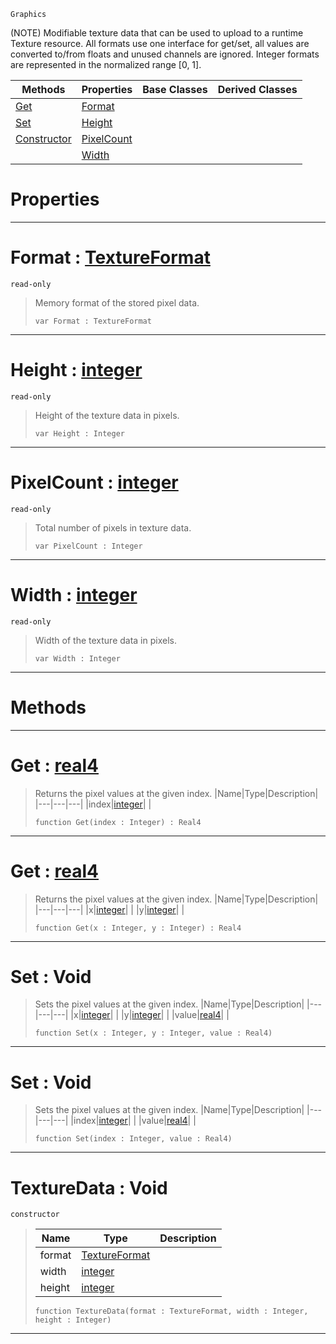  `Graphics`

(NOTE) Modifiable texture data that can be used to upload to a runtime Texture resource. All formats use one interface for get/set, all values are converted to/from floats and unused channels are ignored. Integer formats are represented in the normalized range [0, 1].

|Methods|Properties|Base Classes|Derived Classes|
|---|---|---|---|
|[ Get](https://github.com/ZilchEngine/ZilchDocs/blob/master/code_reference/class_reference/texturedata.markdown#get-zilch-engine-document)|[ Format](https://github.com/ZilchEngine/ZilchDocs/blob/master/code_reference/class_reference/texturedata.markdown#format-zilch-engine-docum)| | |
|[ Set](https://github.com/ZilchEngine/ZilchDocs/blob/master/code_reference/class_reference/texturedata.markdown#set-void)|[ Height](https://github.com/ZilchEngine/ZilchDocs/blob/master/code_reference/class_reference/texturedata.markdown#height-zilch-engine-docum)| | |
|[ Constructor](https://github.com/ZilchEngine/ZilchDocs/blob/master/code_reference/class_reference/texturedata.markdown#texturedata-void)|[ PixelCount](https://github.com/ZilchEngine/ZilchDocs/blob/master/code_reference/class_reference/texturedata.markdown#pixelcount-zilch-engine-d)| | |
| |[ Width](https://github.com/ZilchEngine/ZilchDocs/blob/master/code_reference/class_reference/texturedata.markdown#width-zilch-engine-docume)| | |


 #  Properties


---  
 #  Format : [TextureFormat](https://github.com/ZilchEngine/ZilchDocs/blob/master/code_reference/enum_reference.markdown#textureformat)

 `read-only`

> Memory format of the stored pixel data.
> ``` lang=cpp, name=Nada
> var Format : TextureFormat


---  
 #  Height : [integer](https://github.com/ZilchEngine/ZilchDocs/blob/master/code_reference/nada_base_types/integer.markdown)

 `read-only`

> Height of the texture data in pixels.
> ``` lang=cpp, name=Nada
> var Height : Integer


---  
 #  PixelCount : [integer](https://github.com/ZilchEngine/ZilchDocs/blob/master/code_reference/nada_base_types/integer.markdown)

 `read-only`

> Total number of pixels in texture data.
> ``` lang=cpp, name=Nada
> var PixelCount : Integer


---  
 #  Width : [integer](https://github.com/ZilchEngine/ZilchDocs/blob/master/code_reference/nada_base_types/integer.markdown)

 `read-only`

> Width of the texture data in pixels.
> ``` lang=cpp, name=Nada
> var Width : Integer


---  
 #  Methods


---  
 #  Get : [real4](https://github.com/ZilchEngine/ZilchDocs/blob/master/code_reference/nada_base_types/real4.markdown)

> Returns the pixel values at the given index.
> |Name|Type|Description|
> |---|---|---|
> |index|[integer](https://github.com/ZilchEngine/ZilchDocs/blob/master/code_reference/nada_base_types/integer.markdown)| |
> ``` lang=cpp, name=Nada
> function Get(index : Integer) : Real4
> ``` 


---  
 #  Get : [real4](https://github.com/ZilchEngine/ZilchDocs/blob/master/code_reference/nada_base_types/real4.markdown)

> Returns the pixel values at the given index.
> |Name|Type|Description|
> |---|---|---|
> |x|[integer](https://github.com/ZilchEngine/ZilchDocs/blob/master/code_reference/nada_base_types/integer.markdown)| |
> |y|[integer](https://github.com/ZilchEngine/ZilchDocs/blob/master/code_reference/nada_base_types/integer.markdown)| |
> ``` lang=cpp, name=Nada
> function Get(x : Integer, y : Integer) : Real4
> ``` 


---  
 #  Set : Void

> Sets the pixel values at the given index.
> |Name|Type|Description|
> |---|---|---|
> |x|[integer](https://github.com/ZilchEngine/ZilchDocs/blob/master/code_reference/nada_base_types/integer.markdown)| |
> |y|[integer](https://github.com/ZilchEngine/ZilchDocs/blob/master/code_reference/nada_base_types/integer.markdown)| |
> |value|[real4](https://github.com/ZilchEngine/ZilchDocs/blob/master/code_reference/nada_base_types/real4.markdown)| |
> ``` lang=cpp, name=Nada
> function Set(x : Integer, y : Integer, value : Real4)
> ``` 


---  
 #  Set : Void

> Sets the pixel values at the given index.
> |Name|Type|Description|
> |---|---|---|
> |index|[integer](https://github.com/ZilchEngine/ZilchDocs/blob/master/code_reference/nada_base_types/integer.markdown)| |
> |value|[real4](https://github.com/ZilchEngine/ZilchDocs/blob/master/code_reference/nada_base_types/real4.markdown)| |
> ``` lang=cpp, name=Nada
> function Set(index : Integer, value : Real4)
> ``` 


---  
 #  TextureData : Void

 `constructor`

> 
> |Name|Type|Description|
> |---|---|---|
> |format|[TextureFormat](https://github.com/ZilchEngine/ZilchDocs/blob/master/code_reference/enum_reference.markdown#textureformat)| |
> |width|[integer](https://github.com/ZilchEngine/ZilchDocs/blob/master/code_reference/nada_base_types/integer.markdown)| |
> |height|[integer](https://github.com/ZilchEngine/ZilchDocs/blob/master/code_reference/nada_base_types/integer.markdown)| |
> ``` lang=cpp, name=Nada
> function TextureData(format : TextureFormat, width : Integer, height : Integer)
> ``` 


---  
 

 